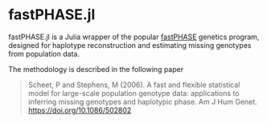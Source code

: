 # fastPHASE.jl

fastPHASE.jl is a Julia wrapper of the popular [fastPHASE](https://stephenslab.uchicago.edu/software.html#fastphase) genetics program, designed for haplotype reconstruction and estimating missing genotypes from population data.

The methodology is described in the following paper

> Scheet, P and Stephens, M (2006). A fast and flexible statistical model for large-scale population genotype data: applications to inferring missing genotypes and haplotypic phase. Am J Hum Genet. https://doi.org/10.1086/502802
